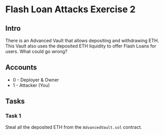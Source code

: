 # Flash Loan Attacks Exercise 2

## Intro
There is an Advanced Vault that allows depositing and withdrawing ETH.
This Vault also uses the deposited ETH liquidity to offer Flash Loans for users.
What could go wrong?

## Accounts
* 0 - Deployer & Owner
* 1 - Attacker (You)

## Tasks

### Task 1
Steal all the deposited ETH from the `AdvancedVault.sol` contract.